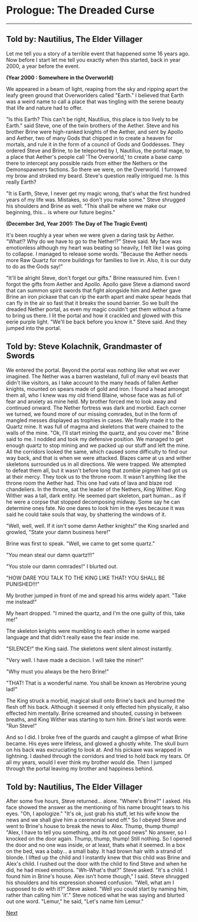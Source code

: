 # Prologue: The Dreaded Curse
---

## Told by: Nautilius, The Elder Villager
Let me tell you a story of a terrible event that happened some 16 years ago. Now before I start let me tell you exactly when this started, back in year 2000, a year before the event.

**(Year 2000 : Somewhere in the Overworld)**


We appeared in a beam of light, reaping from the sky and ripping apart the leafy green ground that Overworlders called "Earth." I believed that Earth was a weird name to call a place that was tingling with the serene beauty that life and nature had to offer.

"Is this Earth? This can't be right, Nautilius, this place is too lively to be Earth." said Steve, one of the twin brothers of the Aether. Steve and his brother Brine were high-ranked knights of the Aether, and sent by Apollo and Aether, two of many Gods that chipped in to create a heaven for mortals, and rule it in the form of a council of Gods and Goddesses. They ordered Steve and Brine, to be teleported by I, Nautilius, the portal mage, to a place that Aether's people call 'The Overworld,' to create a base camp there to intercept any possible raids from either the Nethers or the Demonspawners factions. So there we were, on the Overworld. I furrowed my brow and stroked my beard. Steve's question really intrigued me. Is this really Earth?

"It is Earth, Steve, I never get my magic wrong, that's what the first hundred years of my life was. Mistakes, so don't you make some." Steve shrugged his shoulders and Brine as well. "This shall be where we make our beginning, this... is where our future begins."

**(December 3rd, Year 2001: The Day of The Tragic Event)**


It's been roughly a year when we were given a daring task by Aether. "What!? Why do we have to go to the Nether!?" Steve said. My face was emotionless although my heart was beating so heavily, I felt like I was going to collapse. I managed to release some words. "Because the Aether needs more Raw Quartz for more buildings for families to live in. Also, it is our duty to do as the Gods say!"

"It'll be alright Steve, don't forget our gifts." Brine reassured him. Even I forgot the gifts from Aether and Apollo. Apollo gave Steve a diamond sword that can summon spirit swords that fight alongside him and Aether gave Brine an iron pickaxe that can rip the earth apart and make spear heads that can fly in the air so fast that it breaks the sound barrier. So we built the dreaded Nether portal, as even my magic couldn't get them without a frame to bring us there. I lit the portal and how it crackled and glowed with this eerie purple light. "We'll be back before you know it." Steve said. And they jumped into the portal.

## Told by: Steve Kolachnik, Grandmaster of Swords
We entered the portal. Beyond the portal was nothing like what we ever imagined. The Nether was a barren wasteland, full of many evil beasts that didn't like visitors, as I take account to the many heads of fallen Aether knights, mounted on spears made of gold and iron. I found a head amongst them all, who I knew was my old friend Blaine, whose face was as full of fear and anxiety as mine held. My brother forced me to look away and continued onward. The Nether fortress was dark and morbid. Each corner we turned, we found more of our missing comrades, but in the form of mangled messes displayed as trophies in cases. We finally made it to the Quartz mine. It was full of magma and skeletons that were chained to the walls of the mine. "Ok, I'll start mining the quartz, and you cover me." Brine said to me. I nodded and took my defensive position. We managed to get enough quartz to stop mining and we packed up our stuff and left the mine. All the corridors looked the same, which caused some difficulty to find our way back, and that is when we were attacked. Blazes came at us and wither skeletons surrounded us in all directions. We were trapped. We attempted to defeat them all, but it wasn't before long that zombie pigmen had got us at their mercy. They took us to the throne room. It wasn't anything like the throne room the Aether had. This one had vats of lava and blaze rod chandeliers. In the throne, sat the leader of the Nethers, King Wither. King Wither was a tall, dark entity. He seemed part skeleton, part human... as if he were a corpse that stopped decomposing midway. Some say he can determine ones fate. No one dares to look him in the eyes because it was said he could take souls that way, by shattering the windows of it.

"Well, well, well. If it isn't some damn Aether knights!" the King snarled and growled, "State your damn business here!"

Brine was first to speak. "Well, we came to get some quartz."

"You mean steal our damn quartz!!!"

"You stole our damn comrades!" I blurted out.

"HOW DARE YOU TALK TO THE KING LIKE THAT! YOU SHALL BE PUNISHED!!!"

My brother jumped in front of me and spread his arms widely apart. "Take me instead!"

My heart dropped. "I mined the quartz, and I'm the one guilty of this, take me!"

The skeleton knights were mumbling to each other in some warped language and that didn't really ease the fear inside me.

"SILENCE!" the King said. The skeletons went silent almost instantly.

"Very well. I have made a decision. I will take the miner!"

"Why must you always be the hero Brine!"

"THAT! That is a wonderful name. You shall be known as Herobrine young lad!"

The King struck a morbid, magical skull onto Brine's back and burned the flesh off his back. Although it seemed it only effected him physically, it also effected him mentally. Brine screamed and shouted, cussing in between breaths, and King Wither was starting to turn him. Brine's last words were: "Run Steve!"

And so I did. I broke free of the guards and caught a glimpse of what Brine became. His eyes were lifeless, and glowed a ghostly white. The skull burn on his back was excruciating to look at. And his pickaxe was wrapped in lightning. I dashed through the corridors and tried to hold back my tears. Of all my years, would I ever think my brother would die. Then I jumped through the portal leaving my brother and happiness behind.

## Told by: Nautilius, The Elder Villager
After some five hours, Steve returned... alone. "Where's Brine?" I asked. His face showed the answer as the mentioning of his name brought tears to his eyes. "Oh, I apologize."
"It's ok, just grab his stuff, let his wife know the news and we shall give him a ceremonial send off." So I obeyed Steve and went to Brine's house to break the news to Alex. Thump, thump thump!
"Alex, I have to tell you something, and its not good news"
No answer, so I knocked on the door again. Thump, thump, thump! Still nothing. So I opened the door and no one was inside, or at least, thats what it seemed. In a box on the bed, was a baby... a small baby. It had brown hair with a strand of blonde. I lifted up the child and I instantly knew that this child was Brine and Alex's child. I rushed out the door with the child to find Steve and when he did, he had mixed emotions. "Wh-What's that?" Steve asked.
"It's a child. I found him in Brine's house. Alex isn't home though," I said. Steve shrugged his shoulders and his expression showed confusion.
"Well, what am I supposed to do with it?" Steve asked.
"Well you could start by naming him, rather than calling him 'it'."
Steve noticed what he was saying and blurted out one word.
"Lemur," he said, "Let's name him Lemur."


[Next](https://lemurkolachnik.github.io/Legend-of-Lemur/pages/book_1_chapters/1)
